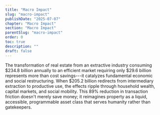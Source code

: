 ```yaml
---
title: "Macro Impact"
slug: "macro-impact"
publishDate: "2025-07-07"
chapter: "Macro Impact"
section: "Macro Impact"
parentSlug: "macro-impact"
order: 0
toc: true
description: ""
draft: false
---
```


The transformation of real estate from an extractive industry consuming \$234.8 billion annually to an efficient market
requiring only \$29.6 billion represents more than cost savings---it catalyzes fundamental economic and social
restructuring. When \$205.2 billion redirects from intermediary extraction to productive use, the effects ripple through
household wealth, capital markets, and social mobility. This 89% reduction in transaction friction doesn't merely save
money; it reimagines property as a liquid, accessible, programmable asset class that serves humanity rather than
gatekeepers.
